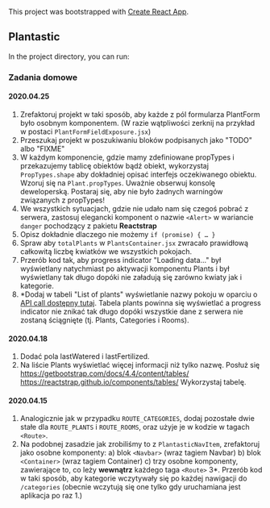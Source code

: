 This project was bootstrapped with [Create React App](https://github.com/facebook/create-react-app).

## Plantastic 

In the project directory, you can run:

### Zadania domowe

#### 2020.04.25

1. Zrefaktoruj projekt w taki sposób, aby każde z pól formularza PlantForm było osobnym komponentem. (W razie wątpliwości zerknij na przykład w postaci `PlantFormFieldExposure.jsx`)
2. Przeszukaj projekt w poszukiwaniu bloków podpisanych jako "TODO" albo "FIXME"
3. W każdym komponencie, gdzie mamy zdefiniowane propTypes i przekazujemy tablicę obiektów bądź obiekt, wykorzystaj `PropTypes.shape` aby dokładniej opisać interfejs oczekiwanego obiektu. Wzoruj się na `Plant.propTypes`. Uważnie obserwuj konsolę deweloperską. Postaraj się, aby nie było żadnych warningów związanych z propTypes!
4. We wszystkich sytuacjach, gdzie nie udało nam się czegoś pobrać z serwera, zastosuj elegancki komponent o nazwie `<Alert>` w wariancie `danger` pochodzący z pakietu **Reactstrap**
5. Opisz dokładnie dlaczego nie możemy `if (promise) { … }`
6. Spraw aby `totalPlants` w `PlantsContainer.jsx` zwracało prawidłową całkowitą liczbę kwiatków we wszystkich pokojach.
7. Przerób kod tak, aby progress indicator "Loading data…" był wyświetlany natychmiast po aktywacji komponentu Plants i był wyświetlany tak długo dopóki nie załadują się zarówno kwiaty jak i kategorie.
8. *Dodaj w tabeli "List of plants" wyświetlanie nazwy pokoju w oparciu o [API call dostępny tutaj](http://gentle-tor-07382.herokuapp.com/rooms/). Tabela plants powinna się wyświetlać a progress indicator nie znikać tak długo dopóki wszystkie dane z serwera nie zostaną ściągnięte (tj. Plants, Categories i Rooms). 

#### 2020.04.18

1. Dodać pola lastWatered i lastFertilized.
2. Na liście Plants wyświetlać więcej informacji niż tylko nazwę. Posłuż się https://getbootstrap.com/docs/4.4/content/tables/
https://reactstrap.github.io/components/tables/
Wykorzystaj tabelę. 

#### 2020.04.15

1. Analogicznie jak w przypadku `ROUTE_CATEGORIES`, dodaj pozostałe dwie stałe dla `ROUTE_PLANTS` i `ROUTE_ROOMS`, oraz użyje je w kodzie w tagach `<Route>`.
2. Na podobnej zasadzie jak zrobiliśmy to z `PlantasticNavItem`, zrefaktoruj jako osobne komponenty:
a) blok `<Navbar>` (wraz tagiem Navbar)
b) blok `<Container>` (wraz tagiem Container)
c) trzy osobne komponenty, zawierające to, co leży **wewnątrz** każdego taga `<Route>`
3*. Przerób kod w taki sposób, aby kategorie wczytywały się po każdej nawigacji do `/categories` (obecnie wczytują się one tylko gdy uruchamiana jest aplikacja po raz 1.)   

